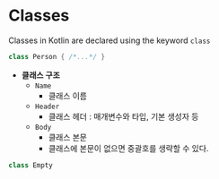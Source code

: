 # Classes

Classes in Kotlin are declared using the keyword `class`

```kotlin
class Person { /*...*/ }
```

- __클래스 구조__
  - `Name`
    - 클래스 이름 
  - `Header`
    - 클래스 헤더 : 매개변수와 타입, 기본 생성자 등
  - `Body`
    - 클래스 본문
    - 클래스에 본문이 없으면 중괄호를 생략할 수 있다.

```kotlin
class Empty
```
